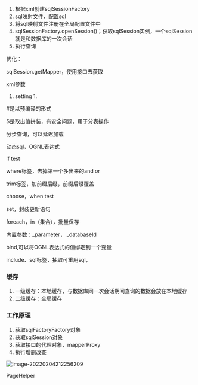 1. 根据xml创建sqlSessionFactory
2. sql映射文件，配置sql
3. 将sql映射文件注册在全局配置文件中
4. sqlSessionFactory.openSession()；获取sqlSession实例，一个sqlSession就是和数据库的一次会话
5. 执行查询

优化：

sqlSession.getMapper，使用接口去获取



xml参数

1. setting
   1. 





#是以预编译的形式

$是取出值拼装，有安全问题，用于分表操作



分步查询，可以延迟加载



动态sql，OGNL表达式

if test

where标签，去掉第一个多出来的and or

trim标签，加前缀后缀，前缀后缀覆盖



choose，when test

set，封装更新语句

foreach，in（集合），批量保存



内置参数：_parameter， _databaseId

bind,可以将OGNL表达式的值绑定到一个变量

include、sql标签，抽取可重用sql，





### 缓存

1. 一级缓存：本地缓存，与数据库同一次会话期间查询的数据会放在本地缓存
2. 二级缓存：全局缓存



### 工作原理

1. 获取sqlFactoryFactory对象
2. 获取sqlSession对象
3. 获取接口的代理对象，mapperProxy
4. 执行增删改查



![image-20220204212256209](C:\Users\46305\AppData\Roaming\Typora\typora-user-images\image-20220204212256209.png)



PageHelper